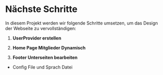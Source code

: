 # Nächste Schritte

In diesem Projekt werden wir folgende Schritte umsetzen, um das Design der Webseite zu vervollständigen:

1. **UserProvider erstellen**

2. **Home Page Mitglieder Dynamisch**

3. **Footer Unterseiten bearbeiten**
 - Config File und Sprach Datei